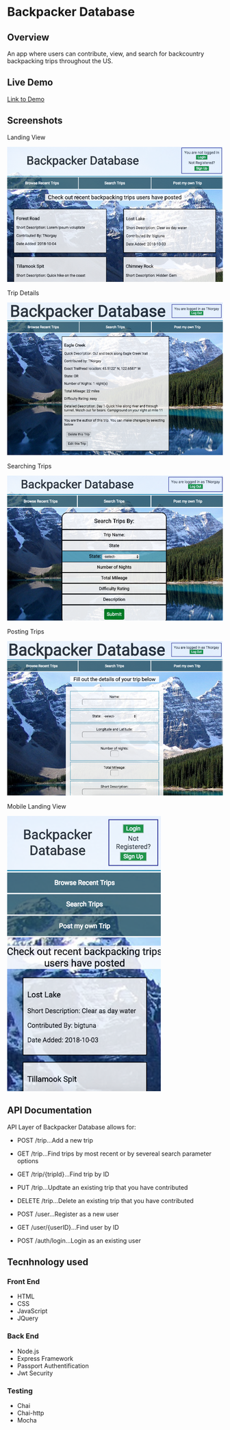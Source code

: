# Backpacker Database

## Overview
An app where users can contribute, view, and search for backcountry backpacking trips throughout the US.

## Live Demo
[Link to Demo](https://thawing-beach-93547.herokuapp.com)

## Screenshots
Landing View

![Landing View](screenshots/landing-view.png)

Trip Details

![Trip Details](screenshots/details-view.png)

Searching Trips

![Searching Trips](screenshots/search-view.png)

Posting Trips

![Posting Trips](screenshots/post-view.png)

Mobile Landing View

![Mobile Landing View](screenshots/mobile-view.png)


## API Documentation
API Layer of Backpacker Database allows for:

- POST /trip...Add a new trip
- GET /trip...Find trips by most recent or by severeal search parameter options
- GET /trip/{tripId}...Find trip by ID
- PUT /trip...Updtate an existing trip that you have contributed
- DELETE /trip...Delete an existing trip that you have contributed

- POST  /user...Register as a new user
- GET /user/{userID}...Find user by ID
- POST  /auth/login...Login as an existing user

## Tecnhnology used

### Front End
- HTML
- CSS
- JavaScript
- JQuery

### Back End

- Node.js
- Express Framework
- Passport Authentification
- Jwt Security

### Testing

- Chai
- Chai-http
- Mocha
